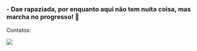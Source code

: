 ### - Dae rapaziada, por enquanto aqui não tem nuita coisa, mas marcha no progresso! 🚀

Contatos:

<div>
  
  <a href="https://twitter.com/joaoviqtor" target="_blank"><img src=" https://img.shields.io/badge/Twitter-1DA1F2?style=for-the-badge&logo=twitter&logoColor=white" target="_blank"> </a>
  </div>
  
